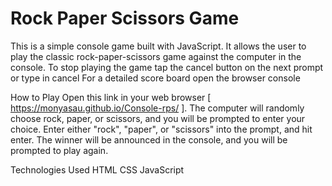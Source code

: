 # Rock Paper Scissors Game

This is a simple console game built with JavaScript. It allows the user to play the classic rock-paper-scissors game against the computer in the console.
To stop playing the game tap the cancel button on the next prompt or type in cancel
For a detailed score board open the browser console


How to Play
Open this link in your web browser [ https://monyasau.github.io/Console-rps/ ].
The computer will randomly choose rock, paper, or scissors, and you will be prompted to enter your choice.
Enter either "rock", "paper", or "scissors" into the prompt, and hit enter.
The winner will be announced in the console, and you will be prompted to play again.

Technologies Used
HTML
CSS
JavaScript
